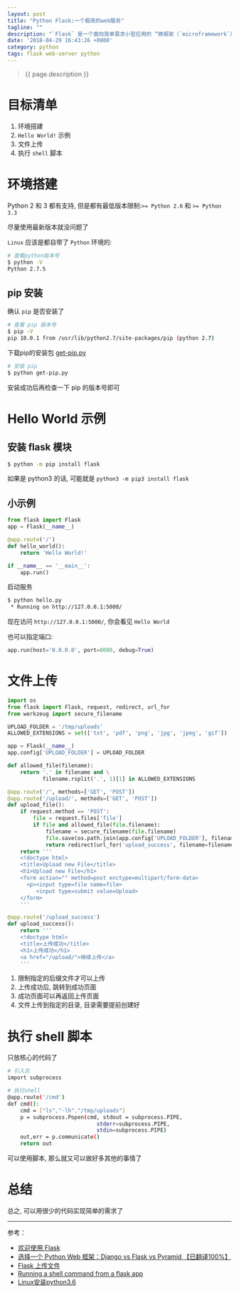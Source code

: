 ```yaml
---
layout: post
title: "Python Flask:一个极简的web服务"
tagline: ""
description: "`Flask` 是一个面向简单需求小型应用的 “微框架（`microframework`）”"
date: '2018-04-29 16:43:26 +0800'
category: python
tags: flask web-server python
---
```

> {{ page.description }}

# 目标清单
1. 环境搭建
2. `Hello World!` 示例
3. 文件上传
4. 执行 `shell` 脚本

# 环境搭建
Python 2 和 3 都有支持, 但是都有最低版本限制:`>= Python 2.6` 和 `>= Python 3.3` 

尽量使用最新版本就没问题了

`Linux` 应该是都自带了 `Python` 环境的:
```bash
# 查看python版本号
$ python -V
Python 2.7.5
```

## pip 安装
确认 `pip` 是否安装了
```bash
# 查看 pip 版本号
$ pip -V
pip 10.0.1 from /usr/lib/python2.7/site-packages/pip (python 2.7)
```

下载pip的安装包 [get-pip.py](https://bootstrap.pypa.io/get-pip.py)
```bash
# 安装 pip
$ python get-pip.py
```

安装成功后再检查一下 pip 的版本号即可

# Hello World 示例

## 安装 flask 模块
```bash
$ python -m pip install flask
```

如果是 python3 的话, 可能就是 `python3 -m pip3 install flask`

## 小示例
```python
from flask import Flask
app = Flask(__name__)

@app.route('/')
def hello_world():
    return 'Hello World!'

if __name__ == '__main__':
    app.run()
```

启动服务
```bash
$ python hello.py
 * Running on http://127.0.0.1:5000/
```

现在访问 `http://127.0.0.1:5000/`, 你会看见 `Hello World` 

也可以指定端口:
```python
app.run(host='0.0.0.0', port=8080, debug=True)
```

# 文件上传
```python
import os
from flask import Flask, request, redirect, url_for
from werkzeug import secure_filename

UPLOAD_FOLDER = '/tmp/uploads'
ALLOWED_EXTENSIONS = set(['txt', 'pdf', 'png', 'jpg', 'jpeg', 'gif'])

app = Flask(__name__)
app.config['UPLOAD_FOLDER'] = UPLOAD_FOLDER

def allowed_file(filename):
    return '.' in filename and \
           filename.rsplit('.', 1)[1] in ALLOWED_EXTENSIONS

@app.route('/', methods=['GET', 'POST'])
@app.route('/upload/', methods=['GET', 'POST'])
def upload_file():
    if request.method == 'POST':
        file = request.files['file']
        if file and allowed_file(file.filename):
            filename = secure_filename(file.filename)
            file.save(os.path.join(app.config['UPLOAD_FOLDER'], filename))
            return redirect(url_for('upload_success', filename=filename))
    return '''
    <!doctype html>
    <title>Upload new File</title>
    <h1>Upload new File</h1>
    <form action="" method=post enctype=multipart/form-data>
      <p><input type=file name=file>
         <input type=submit value=Upload>
    </form>
    '''

@app.route('/upload_success')
def upload_success():
    return '''
    <!doctype html>
    <title>上传成功</title>
    <h1>上传成功</h1>
    <a href="/upload/">继续上传</a>
    '''
```

1. 限制指定的后缀文件才可以上传
2. 上传成功后, 跳转到成功页面
3. 成功页面可以再返回上传页面
4. 文件上传到指定的目录, 目录需要提前创建好

# 执行 shell 脚本
只放核心的代码了
```bash
# 引入包
import subprocess

# 执行shell
@app.route('/cmd')
def cmd():
    cmd = ["ls","-lh","/tmp/uploads"]
    p = subprocess.Popen(cmd, stdout = subprocess.PIPE,
                            stderr=subprocess.PIPE,
                            stdin=subprocess.PIPE)
    out,err = p.communicate()
    return out
```
可以使用脚本, 那么就又可以做好多其他的事情了

# 总结
总之, 可以用很少的代码实现简单的需求了

---
参考：
- [欢迎使用 Flask](http://docs.jinkan.org/docs/flask/)
- [选择一个 Python Web 框架：Django vs Flask vs Pyramid 【已翻译100%】](https://www.oschina.net/translate/django-flask-pyramid?lang=chs&page=1#)
- [Flask 上传文件](http://docs.jinkan.org/docs/flask/patterns/fileuploads.html)
- [Running a shell command from a flask app](https://stackoverflow.com/questions/23977475/running-a-shell-command-from-a-flask-app)
- [Linux安装python3.6](https://www.cnblogs.com/kimyeee/p/7250560.html)

